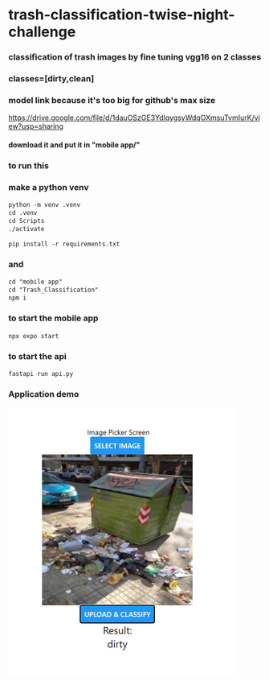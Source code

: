 # trash-classification-twise-night-challenge

### classification of trash images by fine tuning vgg16 on 2 classes

### classes=[dirty,clean]

### model link because it's too big for github's max size

https://drive.google.com/file/d/1dauOSzGE3YdlqygsyWdqOXmsuTvmIurK/view?usp=sharing

#### download it and put it in "mobile app/"

### to run this

### make a python venv

```
python -m venv .venv
cd .venv
cd Scripts
./activate
```

```
pip install -r requirements.txt
```

### and

```
cd "mobile app"
cd "Trash_Classification"
npm i
```

### to start the mobile app

```
npx expo start
```

### to start the api

```
fastapi run api.py
```

### Application demo

![plot](./demo.png)
